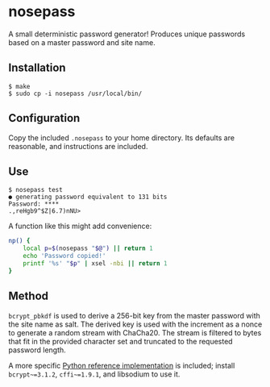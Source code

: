 # nosepass

A small deterministic password generator! Produces unique passwords based on a master password and site name.

## Installation

```shellsession
$ make
$ sudo cp -i nosepass /usr/local/bin/
```

## Configuration

Copy the included `.nosepass` to your home directory. Its defaults are reasonable, and instructions are included.

## Use

```shellsession
$ nosepass test
● generating password equivalent to 131 bits
Password: ****
.,reHgb9^$Z|6.7)nNU>
```

A function like this might add convenience:

```zsh
np() {
	local p=$(nosepass "$@") || return 1
	echo 'Password copied!'
	printf '%s' "$p" | xsel -nbi || return 1
}
```

## Method

`bcrypt_pbkdf` is used to derive a 256-bit key from the master password with the site name as salt. The derived key is used with the increment as a nonce to generate a random stream with ChaCha20. The stream is filtered to bytes that fit in the provided character set and truncated to the requested password length.

A more specific [Python reference implementation][1] is included; install `bcrypt~=3.1.2`, `cffi~=1.9.1`, and libsodium to use it.


  [1]: reference.py
